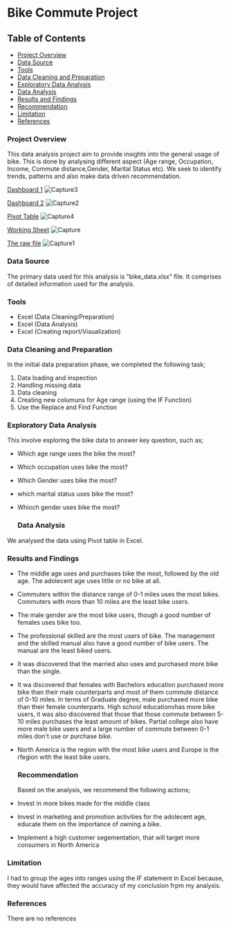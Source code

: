 # Bike Commute Project

## Table of Contents

- [Project Overview](#project-overview)
- [Data Source](#data-source)
- [Tools](#tools)
- [Data Cleaning and Preparation](#data-cleaning-and-preparation)
- [Exploratory Data Analysis](#exploratory-data-analysis)
- [Data Analysis](#data-analysis)
- [Results and Findings](#results-and-findings)
- [Recommendation](#recommendation)
- [Limitation](#limitation)
- [References](#references)



### Project Overview

This data analysis project aim to provide insights into the general usage of bike. This is done by analysing different aspect (Age range, Occupation, Income, Commute distance,Gender, Marital Status etc). We seek to identify trends, patterns and also make data driven recommendation.

[Dashboard 1](Capture3.PNG)
![Capture3](https://github.com/DikeNnaemeka/Completed-Project/assets/157447574/ecb7e222-db51-4654-9049-b8e85a3b9586)

[Dashboard 2](Capture2.PNG)
![Capture2](https://github.com/DikeNnaemeka/Completed-Project/assets/157447574/94053714-8b66-4414-b5ed-3f17656e7cd5)

[Pivot Table](Capture4.PNG)
![Capture4](https://github.com/DikeNnaemeka/Completed-Project/assets/157447574/bdb3cbab-9ca9-449f-ad55-9d838d66cba7)

[Working Sheet](Capture.PNG)
![Capture](https://github.com/DikeNnaemeka/Completed-Project/assets/157447574/ae3e613d-0b1d-481d-834f-94d987cee9ee)

[The raw file](Capture1.PNG)
![Capture1](https://github.com/DikeNnaemeka/Completed-Project/assets/157447574/34884e45-97ce-4799-875c-f4da17383bac)


### Data Source

The primary data used for this analysis is "bike_data.xlsx" file. It comprises of detailed information used for the analysis.

### Tools 

- Excel (Data Cleaning/Preparation)
- Excel (Data Analysis)
- Excel (Creating report/Visualization)

### Data Cleaning and Preparation

In the initial data preparation phase, we completed the following task;
 1. Data loading and inspection
 2. Handling missing data
 3. Data cleaning
 4. Creating new columuns for Age range (using the IF Function)
 5. Use the Replace and Find Function

### Exploratory Data Analysis

This involve exploring the bike data to answer key question, such as;

- Which age range uses the bike the most?
- Which occupation uses bike the most?
- Which Gender uses bike the most?
- which marital status uses bike the most?
- Whioch gender uses bike the most?
  
  ### Data Analysis
We analysed the data using Pivot table in Excel.
  
   ### Results and Findings
- The middle age uses and purchases bike the most, followed by the old age. The adolecent age uses little or no bike at all.
- Commuters within the distance range of 0-1 miles uses the most bikes. Commuters with more than 10 miles are the least bike users.
- The male gender are the most bike users, though a good number of females uses bike too.
- The professional skilled are the most users of bike. The management and the skilled manual also have a good number of bike users. The manual are the least biked users.
- It was discovered that the married also uses and purchased more bike than the single.
- It wa discovered that females with Bachelors education purchased more bike than their male counterparts and most of them commute distance of 0-10 miles. In terms of Graduate degree, male purchased more bike than their female counterparts. High school educationvhas more bike users, it was also discovered that those that those commute between 5-10 miles purchases the least amount of bikes. Partial college also have more male bike users and a large number of commute between 0-1 miles don't use or purchase bike.
- North America is the region with the most bike users and Europe is the rfegion with the least bike users.

  ### Recommendation
  Based on the analysis, we recommend the following actions;

- Invest in more bikes made for the middle class
- Invest in marketing and promotion activities for the adolecent age, educate them on the importance of owning a bike.
- Implement a high customer segementation, that will target more consumers in North America

### Limitation

I had to group the ages into ranges using the IF statement in Excel because, they would have affected the accuracy of my conclusion frpm my analysis.

### References

There are no references


